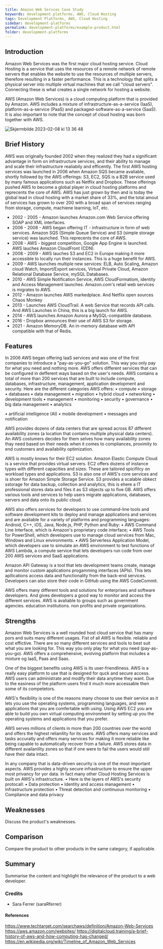 ```yaml
---
title: Amazon Web Servces Case Study
keywords: development platforms, AWS, Cloud Hosting
tags: Development Platforms, AWS, Cloud Hosting
sidebar: development-platforms
permalink: development-platforms/example-product.html
folder: development-platforms
---
```


## Introduction

Amazon Web Services was the first major cloud hosting service. Cloud Hosting is a service that uses 
the resources of a remote network of remote servers that
enables the website to use the resources of multiple servers, therefore resulting in a 
faster performance. This is a technology that splits
a physical server into multiple virtual machines that we call "cloud servers". 
Connecting these is what creates a single network for hosting a website. 

AWS (Amazon Web Services) is a cloud computing platform that is provided by Amazon. AWS includes a mixture
of infrastructure-as-a-service (IaaS), platform-as-a-service (PaaS) and packaged-software-as-a-service (SaaS). It is also important to note that 
the concept of cloud hosting was born together with AWS. 

![Skjermbilde 2023-02-08 kl  13 36 48](https://user-images.githubusercontent.com/91666428/217531521-222403ec-ab3a-4a14-adff-1a647021447a.png)



## Brief History

AWS was originally founded 2002 when they realized they had a significant advantage in form on infrastructure services,
and their ability to manage and scale their infrastructure realiabily and efficently. The first AWS hosting services was launched in 2006 when Amazon SQS 
became avaliable, shortly followed by the AWS offerings: S3, EC2, SQS is a B2B service used by many famous applications such 
as Netflix and Dropbox. These offerings pushed AWS to become a global player in cloud hosting platforms and reprecents the core of AWS.
AWS has just grown by then and is today the global lead in cloud hosting with a market share of 33%, and the total amout of services has grown to over 200 with a broad span of services ranging from storage, compute, machiene learning, loT, etc. 

- 2002 - 2005 - Amazon launches Amazon.com Web Service offering SOAP and XML interfaces.
- 2006 - 2008 - AWS began offering IT - infrastructure in form of web services. Amazon SQS (Simple Queue Service) and S3 (simple storage service) was launched.
                This reprecents the core of AWS.
- 2008 - AWS - biggest competition, Google App Engine is launched. AWS lauches Amazon CloudFront (CDN).
- 2008 - 2009 - AWS lauches S3 and EC2 in Europe making it more accessible to locally run their instances. This is a huge benefit for AWS.
- 2009 - AWS launches multiple new services: ELB, Auto Scaling, Amazon cloud Watch, Import/Export services, Virtual Private Cloud, Amazon Relational 
         Database Service, mySQL Databases. 
- 2010 - AWS Simple Notification Service, AWS CloudFormatiom, identity and Access Management launches. Amazon.com's retail web services is migrates to  AWS.
- 2012 - Amazon launches AWS markedplace. And Netflix open sources Chaos Monkey
- 2013 - Launches AWS CloudTrail. A web Service that records API calls. And AWS Launches in China, this is a big launch for AWS.
- 2014 - AWS launches Amazon Aurora a MySQL-compatible database.
- 2016 - Dropbox announces their use of AWS S3 for storage.
- 2021 - Amazon MemoryDB. An in-memory database with API compatible with that of Redis. 

## Features

In 2006 AWS began offering IaaS services and was one of the first companies to introduce a "pay-as-you-go" solution. This way
you only pay for what you need and nothing more. AWS offers different services that can be configured in defferent ways based on the user's needs. 
AWS contains a total of more than 200 services that are built to include compute, databases, infrastructure, management, application development and security.
Here are the different categories AWS offers:
• compute
• storage
• databases
• data management
• migration
• hybrid cloud
• networking
• development tools
• management
• monitoring
• security
• governance
• big data management
• analytics
  
• artificial intelligence (AI)
• mobile development
• messages and notification

AWS provides dozens of data centers that are spread across 87 different availability zones (a location that contains multiple physical data centers).
An AWS costumers decides for them selves how many availability zones thay need based on their needs when it comes to compliances, proximity to end
customers and availability optimization. 

AWS is mostly knows for their EC2 solution. Amazon Elastic Compute Cloud is a service that provides virtual servers. EC2 offers dozens of instance types with different capacities and sizes. These are tailored spicifilcy on workload types and applications.
S3 is also one of AWS's core services and is shoer for Amazon Simple Storage Service. S3 provides a scalable obkect sstorage for data backup, collection and analytics, this is ehere a IT professional stores data and files it as S3 objects up to five GB. AWS offers various tools and services to help users migrate applications, databases, servers and data onto its public cloud.

AWS also offers services for developers to use command-line tools and software development kits to deploy and manage applications and services and are avaliable for a variety of platforms and programming languages: Android, C++, iOS, Java, Node.js, PHP, Python and Ruby:
• AWS Command Line Interface, which is Amazon's proprietary code interface;
• AWS Tools for PowerShell, which developers use to manage cloud services from Mac, Windows and Linux environments.
• AWS Serverless Application Model, which developers use to simulate an AWS environment to test functions of AWS Lambda, a compute service that lets     developers run code from over 200 AWS services and SaaS applications.

Amazon API Gateway is a tool that lets development teams create, manage and monitor custom applications progamming interfaces (APIs). This lets apllications access data and functionality from the back-end services. Developers can also store their code in GitHub using the AWS CodeCommit.


AWS offers many different tools and solutions for enterprises and software developers. And gives developers a good way to monitor and access the different services. 
AWS is avaliable to groups such as government agencies. education institutions. non profits and private organizations.


## Strengths

Amazon Web Services is a well rounded host cloud service that has many pors and suits many different usages. Fist of all AWS is flexible. reliable and cost effictive. There are so many different services and tools to best suit what you are looking for. This way you only play for what you need (pay-as-you-go). AWS offers a comprehensive, evolving platform that includes a mixture og IaaS, Paas and Saas.

One of the biggest benefits using AWS is its user-friendliness. AWS is a really easy platform to use that is designed for quck and secure access. AWS users can administrate and modify their data anytime they want. Due to the easiness of the platform users find it much more accessable then some of its competetors. 

AWS's flexibility is one of the reasons many choose to use their service as it lets you use the operating systems, programming languages, and wen applications that you are comfertable with using. Using AWS EC2 you are able to build you own virtual computing environment by setting up you the operating systems and applications that you prefer. 

AWS serves millions of clients in more than 200 countries over the world and offers the highest relianility for its users. AWS offers many services and tasks accuratly and offers many services for making it more reliable like being capable to automatically recover from a failure. AWS stores data in different availanility zones so that if one were to fail the users would still have their data intact. 

In any company that is data-driven security is one of the most important aspects. AWS provides a highly secure infrastructure to ensure the upper most privancy for yor data. In fact many other Cloud Hosting Services is built on AWS's infrastructure. 
• Here is the layers of AWS's security protocall:
• Data protection
• Identity and access management
• Infrastructure protection
• Threat detection and continuous monitoring
• Compliance and data privacy

## Weaknesses

Discuss the product's weaknesses.

## Comparison

Compare the product to other products in the same category, if applicable.

## Summary

Summarise the content and highlight the relevance of the product to a web developer.

### Credits

- Sara Ferrer (saraRferrer)

#### References

https://www.techtarget.com/searchaws/definition/Amazon-Web-Services
https://aws.amazon.com/websites/
https://digitalcloud.training/a-brief-history-of-aws-and-how-computing-has-changed/
https://en.wikipedia.org/wiki/Timeline_of_Amazon_Web_Services
